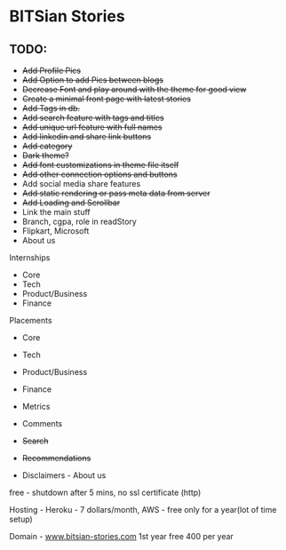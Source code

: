 # BITSian Stories

## TODO:

-   ~~Add Profile Pics~~
-   ~~Add Option to add Pics between blogs~~
-   ~~Decrease Font and play around with the theme for good view~~
-   ~~Create a minimal front page with latest stories~~
-   ~~Add Tags in db.~~
-   ~~Add search feature with tags and titles~~
-   ~~Add unique url feature with full names~~
-   ~~Add linkedin and share link buttons~~
-   ~~Add category~~
-   ~~Dark theme?~~
-   ~~Add font customizations in theme file itself~~
-   ~~Add other connection options and buttons~~
-   Add social media share features
-   ~~Add static rendering or pass meta data from server~~
-   ~~Add Loading and Scrollbar~~
-   Link the main stuff
-   Branch, cgpa, role in readStory
-   Flipkart, Microsoft
-   About us

Internships

-   Core
-   Tech
-   Product/Business
-   Finance

Placements

-   Core
-   Tech
-   Product/Business
-   Finance

-   Metrics
-   Comments
-   ~~Search~~
-   ~~Recommendations~~
-   Disclaimers - About us

free - shutdown after 5 mins, no ssl certificate (http)

Hosting - Heroku - 7 dollars/month, AWS - free only for a year(lot of time setup)

Domain - www.bitsian-stories.com 1st year free 400 per year
